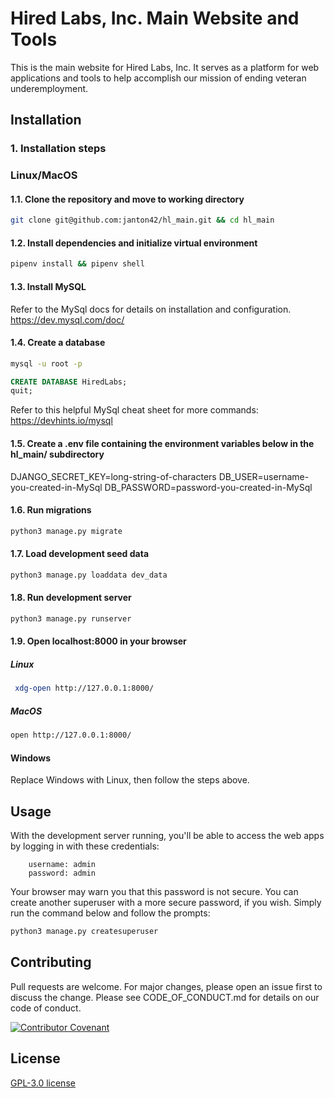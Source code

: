 # Hired Labs, Inc. Main Website and Tools

This is the main website for Hired Labs, Inc. It serves as a platform for web applications and tools to help accomplish
our mission of ending veteran underemployment.

## Installation

### 1. Installation steps

### Linux/MacOS
#### 1.1. Clone the repository and move to working directory
```bash
git clone git@github.com:janton42/hl_main.git && cd hl_main
```

#### 1.2. Install dependencies and initialize virtual environment
```bash
pipenv install && pipenv shell
```

#### 1.3. Install MySQL

Refer to the MySql docs for details on installation and configuration. https://dev.mysql.com/doc/

#### 1.4. Create a database
```bash
mysql -u root -p
```

```sql
CREATE DATABASE HiredLabs;
quit;
```

Refer to this helpful MySql cheat sheet for more commands: https://devhints.io/mysql

#### 1.5. Create a .env file containing the environment variables below in the hl_main/ subdirectory

DJANGO_SECRET_KEY=long-string-of-characters
DB_USER=username-you-created-in-MySql
DB_PASSWORD=password-you-created-in-MySql

#### 1.6. Run migrations
```bash
python3 manage.py migrate
```

#### 1.7. Load development seed data
```bash
python3 manage.py loaddata dev_data
```

#### 1.8. Run development server
```bash
python3 manage.py runserver
```

#### 1.9. Open localhost:8000 in your browser
##### Linux
```bash
 xdg-open http://127.0.0.1:8000/
```
##### MacOS
```bash
open http://127.0.0.1:8000/
```

#### Windows
Replace Windows with Linux, then follow the steps above.

## Usage
With the development server running, you'll be able to access the web apps by logging in with these credentials:

        username: admin
        password: admin

Your browser may warn you that this password is not secure. You can create another superuser with a more secure password,
if you wish. Simply run the command below and follow the prompts:

```bash
python3 manage.py createsuperuser 
```

## Contributing
Pull requests are welcome. For major changes, please open an issue first to discuss the change. Please see
CODE_OF_CONDUCT.md for details on our code of conduct.

[![Contributor Covenant](https://img.shields.io/badge/Contributor%20Covenant-2.1-4baaaa.svg)](code_of_conduct.md)
## License
[GPL-3.0 license](https://www.gnu.org/licenses/gpl-3.0.en.html)
